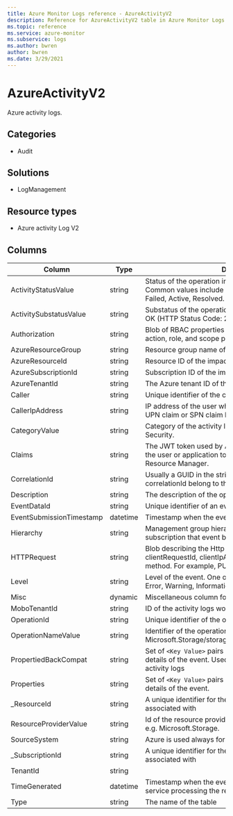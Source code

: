 ```yaml
---
title: Azure Monitor Logs reference - AzureActivityV2
description: Reference for AzureActivityV2 table in Azure Monitor Logs.
ms.topic: reference
ms.service: azure-monitor
ms.subservice: logs
ms.author: bwren
author: bwren
ms.date: 3/29/2021
---
```


# AzureActivityV2

 Azure activity logs.

## Categories

- Audit
## Solutions

- LogManagement
## Resource types

- Azure activity Log V2




## Columns

|Column|Type|Description|
|---|---|---|
|ActivityStatusValue|string|Status of the operation in display-friendly format. Common values include Started, In Progress, Succeeded, Failed, Active, Resolved.|
|ActivitySubstatusValue|string|Substatus of the operation in display-friendly format. E.g. OK (HTTP Status Code: 200).|
|Authorization|string|Blob of RBAC properties of the event. Usually includes the action, role, and scope properties.|
|AzureResourceGroup|string|Resource group name of the impacted resource.|
|AzureResourceId|string|Resource ID of the impacted resource.|
|AzureSubscriptionId|string|Subscription ID of the impacted resource.|
|AzureTenantId|string|The Azure tenant ID of the impacted resource.|
|Caller|string|Unique identifier of the caller.|
|CallerIpAddress|string|IP address of the user who has performed the operation UPN claim or SPN claim based on availability.|
|CategoryValue|string|Category of the activity log e.g. Administrative, Policy, Security.|
|Claims|string|The JWT token used by Active Directory to authenticate the user or application to perform this operation in Resource Manager.|
|CorrelationId|string|Usually a GUID in the string format. Events that share a correlationId belong to the same uber action.|
|Description|string|The description of the operation|
|EventDataId|string|Unique identifier of an event.|
|EventSubmissionTimestamp|datetime|Timestamp when the event became available for querying.|
|Hierarchy|string|Management group hierarchy of the management group or subscription that event belongs to.|
|HTTPRequest|string|Blob describing the Http Request. Usually includes the clientRequestId, clientIpAddress, and method (HTTP method. For example, PUT).|
|Level|string|Level of the event. One of the following values: Critical, Error, Warning, Informational and Verbose.|
|Misc|dynamic|Miscellaneous column for internal use.|
|MoboTenantId|string|ID of the activity logs workspace that stores this record.|
|OperationId|string|Unique identifier of the operation.|
|OperationNameValue|string|Identifier of the operation e.g. Microsoft.Storage/storageAccounts/listAccountSas/action.|
|PropertiedBackCompat|string|Set of `<Key Value>` pairs (i.e. Dictionary) describing the details of the event. Used for back compat with legacy activity logs|
|Properties|string|Set of `<Key Value>` pairs (i.e. Dictionary) describing the details of the event.|
|_ResourceId|string|A unique identifier for the resource that the record is associated with|
|ResourceProviderValue|string|Id of the resource provider for the impacted resource - e.g. Microsoft.Storage.|
|SourceSystem|string|Azure is used always for AzureActivity.|
|_SubscriptionId|string|A unique identifier for the subscription that the record is associated with|
|TenantId|string||
|TimeGenerated|datetime|Timestamp when the event was generated by the Azure service processing the request.|
|Type|string|The name of the table|
